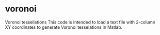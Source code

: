# voronoi
Voronoi tessellations
This code is intended to load a text file with 2-column XY coordinates to generate Voronoi tesselations in Matlab.
